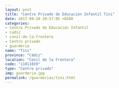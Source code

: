 ```yaml
---
layout: post
title: "Centro Privado de Educación Infantil Tini"
date: 2017-09-20 20:57:05 +0200
categories:
- Centro Privado de Educación Infantil
- cadiz
- conil-de-la-frontera
- Centro privado
- guarderia
name: "Tini"
province: "Cádiz"
location: "Conil de la Frontera"
code: "11011019"
type: "Centro privado"
img: guarderia.jpg
permalink: /guarderias/tini.html
---
```

